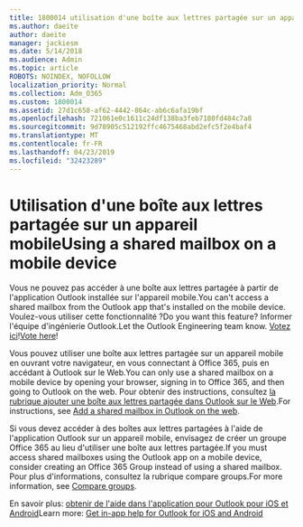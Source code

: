 ```yaml
---
title: 1800014 utilisation d'une boîte aux lettres partagée sur un appareil mobile
ms.author: daeite
author: daeite
manager: jackiesm
ms.date: 5/14/2018
ms.audience: Admin
ms.topic: article
ROBOTS: NOINDEX, NOFOLLOW
localization_priority: Normal
ms.collection: Adm_O365
ms.custom: 1800014
ms.assetid: 27d1c658-af62-4442-864c-ab6c6afa19bf
ms.openlocfilehash: 721061e0c1611c24df138ba3feb7180fd484c7a8
ms.sourcegitcommit: 9d78905c512192ffc4675468abd2efc5f2e4baf4
ms.translationtype: MT
ms.contentlocale: fr-FR
ms.lasthandoff: 04/23/2019
ms.locfileid: "32423289"
---
```

# <a name="using-a-shared-mailbox-on-a-mobile-device"></a><span data-ttu-id="9573f-102">Utilisation d'une boîte aux lettres partagée sur un appareil mobile</span><span class="sxs-lookup"><span data-stu-id="9573f-102">Using a shared mailbox on a mobile device</span></span>

<span data-ttu-id="9573f-103">Vous ne pouvez pas accéder à une boîte aux lettres partagée à partir de l'application Outlook installée sur l'appareil mobile.</span><span class="sxs-lookup"><span data-stu-id="9573f-103">You can't access a shared mailbox from the Outlook app that's installed on the mobile device.</span></span> <span data-ttu-id="9573f-104">Voulez-vous utiliser cette fonctionnalité ?</span><span class="sxs-lookup"><span data-stu-id="9573f-104">Do you want this feature?</span></span> <span data-ttu-id="9573f-105">Informer l'équipe d'ingénierie Outlook.</span><span class="sxs-lookup"><span data-stu-id="9573f-105">Let the Outlook Engineering team know.</span></span> <span data-ttu-id="9573f-106">[Votez ici](https://go.microsoft.com/fwlink/?linked=862116)!</span><span class="sxs-lookup"><span data-stu-id="9573f-106">[Vote here](https://go.microsoft.com/fwlink/?linked=862116)!</span></span>
  
<span data-ttu-id="9573f-107">Vous pouvez utiliser une boîte aux lettres partagée sur un appareil mobile en ouvrant votre navigateur, en vous connectant à Office 365, puis en accédant à Outlook sur le Web.</span><span class="sxs-lookup"><span data-stu-id="9573f-107">You can only use a shared mailbox on a mobile device by opening your browser, signing in to Office 365, and then going to Outlook on the web.</span></span> <span data-ttu-id="9573f-108">Pour obtenir des instructions, consultez [la rubrique ajouter une boîte aux lettres partagée dans Outlook sur le Web](https://support.office.com/article/add-a-shared-mailbox-to-outlook-on-the-web-98b5a90d-4e38-415d-a030-f09a4cd28207).</span><span class="sxs-lookup"><span data-stu-id="9573f-108">For instructions, see [Add a shared mailbox in Outlook on the web](https://support.office.com/article/add-a-shared-mailbox-to-outlook-on-the-web-98b5a90d-4e38-415d-a030-f09a4cd28207).</span></span>
  
<span data-ttu-id="9573f-109">Si vous devez accéder à des boîtes aux lettres partagées à l'aide de l'application Outlook sur un appareil mobile, envisagez de créer un groupe Office 365 au lieu d'utiliser une boîte aux lettres partagée.</span><span class="sxs-lookup"><span data-stu-id="9573f-109">If you must access shared mailboxes using the Outlook app on a mobile device, consider creating an Office 365 Group instead of using a shared mailbox.</span></span> <span data-ttu-id="9573f-110">Pour plus d'informations, [](https://support.office.com/article/758759ad-63ee-4ea9-90a3-39f941897b7d.aspx)consultez la rubrique compare groups.</span><span class="sxs-lookup"><span data-stu-id="9573f-110">For more information, see [Compare groups](https://support.office.com/article/758759ad-63ee-4ea9-90a3-39f941897b7d.aspx).</span></span>
  
<span data-ttu-id="9573f-111">En savoir plus: [obtenir de l'aide dans l'application pour Outlook pour iOS et Android](https://support.office.com/article/Get-in-app-help-for-Outlook-for-iOS-and-Android-218a22d1-9fa5-4889-b689-de1c63493243)</span><span class="sxs-lookup"><span data-stu-id="9573f-111">Learn more: [Get in-app help for Outlook for iOS and Android](https://support.office.com/article/Get-in-app-help-for-Outlook-for-iOS-and-Android-218a22d1-9fa5-4889-b689-de1c63493243)</span></span>
  

